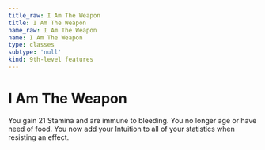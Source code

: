 ```yaml
---
title_raw: I Am The Weapon
title: I Am The Weapon
name_raw: I Am The Weapon
name: I Am The Weapon
type: classes
subtype: 'null'
kind: 9th-level features
---
```


# I Am The Weapon

You gain 21 Stamina and are immune to bleeding. You no longer age or have need of food. You now add your Intuition to all of your statistics when resisting an effect.
